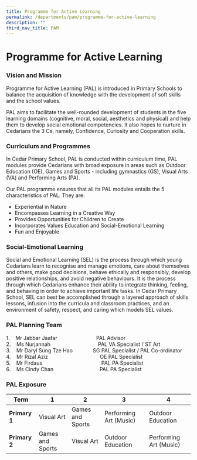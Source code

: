 ```yaml
---
title: Programme for Active Learning
permalink: /departments/pam/programme-for-active-learning
description: ""
third_nav_title: PAM
---
```

# **Programme for Active Learning**

 
### Vision and Mission

Programme for Active Learning (PAL) is introduced in Primary Schools to balance the acquisition of knowledge with the development of soft skills and the school values.

PAL aims to facilitate the well-rounded development of students in the five learning domains (cognitive, moral, social, aesthetics and physical) and help them to develop social emotional competencies. It also hopes to nurture in Cedarians the 3 Cs, namely, Confidence, Curiosity and Cooperation skills.


### Curriculum and Programmes

In Cedar Primary School, PAL is conducted within curriculum time, PAL modules provide Cedarians with broad exposure in areas such as Outdoor Education (OE), Games and Sports - including gymnastics (GS), Visual Arts (VA) and Performing Arts (PA).

Our PAL programme ensures that all its PAL modules entails the 5 characteristics of PAL. They are:

*   Experiential in Nature
*   Encompasses Learning in a Creative Way
*   Provides Opportunities for Children to Create
*   Incorporates Values Education and Social-Emotional Learning
*   Fun and Enjoyable

  

### Social-Emotional Learning

Social and Emotional Learning (SEL) is the process through which young Cedarians learn to recognise and manage emotions, care about themselves and others, make good decisions, behave ethically and responsibly, develop positive relationships, and avoid negative behaviours. It is the process through which Cedarians enhance their ability to integrate thinking, feeling, and behaving in order to achieve important life tasks. In Cedar Primary School, SEL can best be accomplished through a layered approach of skills lessons, infusion into the curricula and classroom practices, and an environment of safety, respect, and caring which models SEL values.



### PAL Planning Team


1.    Mr Jabbar Jaafar                           PAL Advisor   
2.    Ms Nurjannah                                 PAL VA Specialist / ST Art    
3.    Mr Daryl Sung Tze Hao              SG PAL Specialist / PAL Co-ordinator   
4.    Mr Rizal Aziz                                    OE PAL Specialist   
5.    Mr Firdaus                                         PAL PA Specialist    
6.    Ms Cindy Chan                                PAL PA Specialist



### PAL Exposure

| **Term** 	| 1 	| 2 	| 3 	| 4 	|
|---	|---	|---	|---	|---	|
| **Primary 1** 	| Visual Art 	| Games and Sports 	| Performing Art (Music) 	| Outdoor Education 	|
| **Primary 2** 	| Games and Sports 	| Visual Art 	| Outdoor Education 	| Performing Art (Music) 	|